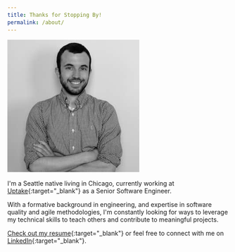 ```yaml
---
title: Thanks for Stopping By!
permalink: /about/
---
```


<img class="img-circle brian" src="/assets/images/brian.jpg" />

I'm a Seattle native living in Chicago, currently working at [Uptake][uptake]{:target="_blank"} as a Senior Software Engineer.

With a formative background in engineering, and expertise in software quality and agile methodologies, I'm constantly looking for ways to leverage my technical skills to teach others and contribute to meaningful projects.

[Check out my resume][resume]{:target="_blank"} or feel free to connect with me on [LinkedIn][linkedin]{:target="_blank"}.

[uptake]: https://www.uptake.com/
[linkedin]: https://www.linkedin.com/in/bambielli
[resume]: /downloads/Brian-Ambielli-Resume.pdf
[bootcamp]: https://codingbootcamp.northwestern.edu/

